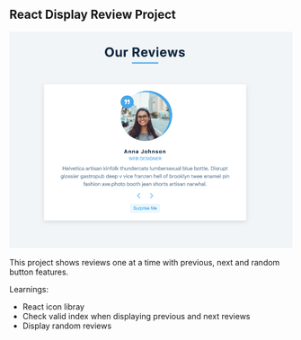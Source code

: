 ## React Display Review Project

![Display Review Project](display-reviews.png)

This project shows reviews one at a time with previous, next and random button features.

Learnings:
- React icon libray
- Check valid index when displaying previous and next reviews
- Display random reviews